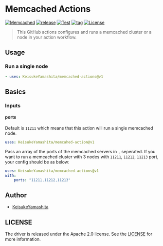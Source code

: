 # Memcached Actions

[![Memcached](https://img.shields.io/badge/memcached-1.6.5-green?style=flat-square)](https://github.com/memcached/memcached/releases)
[![release](https://img.shields.io/badge/marketplace-memcached%0Aactions-blue?style=flat-square&logo=github)](https://github.com/marketplace/actions/memcached-actions)
[![Test](https://github.com/KeisukeYamashita/memcached-actions/workflows/Test/badge.svg)](https://github.com/KeisukeYamashita/memcached-actions/actions?query=workflow%3ATest)
[![tag](https://img.shields.io/badge/release-v1-green?style=flat-square&logo=github)](https://github.com/KeisukeYamashita/memcached-actions/releases)
[![License](https://img.shields.io/badge/License-Apache%202.0-red?style=flat-square)](./LICENSE)

> This GitHub actions configures and runs a memcached cluster or a node in your action workflow.

## Usage

### Run a single node

```yaml
- uses: KeisukeYamashita/memcached-actions@v1
```

## Basics

### Inputs

#### ports

Default is `11211` which means that this action will run a single memcached node.

```yaml
uses: KeisukeYamashita/memcahed-action@v1
```


Pass an array of the ports of the memcached servers in `,` seperated. If you want to run a memcached cluster with 3 nodes with `11211`, `11212`, `11213` port, your config should be as below: 

```yaml
uses: KeisukeYamashita/memcached-actions@v1
with:
    ports: "11211,11212,11213"
```

## Author

* [KeisukeYamashita](https://github.com/KeisukeYamashita)

## LICENSE

The driver is released under the Apache 2.0 license. See the [LICENSE](./LICENSE) for more information.
